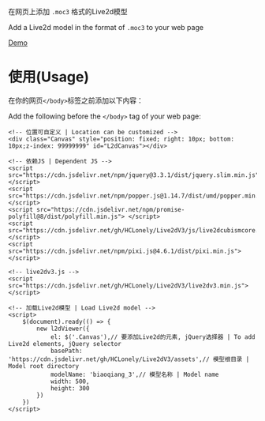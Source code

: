 在网页上添加 `.moc3` 格式的Live2d模型

Add a Live2d model in the format of `.moc3` to your web page

[Demo](https://live2dv3demo.hclonely.com/)

# 使用(Usage)

在你的网页`</body>`标签之前添加以下内容：

Add the following before the `</body>` tag of your web page: 

```
<!-- 位置可自定义 | Location can be customized -->
<div class="Canvas" style="position: fixed; right: 10px; bottom: 10px;z-index: 99999999" id="L2dCanvas"></div>

<!-- 依赖JS | Dependent JS -->
<script src="https://cdn.jsdelivr.net/npm/jquery@3.3.1/dist/jquery.slim.min.js"></script>
<script src="https://cdn.jsdelivr.net/npm/popper.js@1.14.7/dist/umd/popper.min.js"></script>
<script src="https://cdn.jsdelivr.net/npm/promise-polyfill@8/dist/polyfill.min.js"> </script>
<script src="https://cdn.jsdelivr.net/gh/HCLonely/Live2dV3/js/live2dcubismcore.min.js"></script>
<script src="https://cdn.jsdelivr.net/npm/pixi.js@4.6.1/dist/pixi.min.js"></script>

<!-- live2dv3.js -->
<script src="https://cdn.jsdelivr.net/gh/HCLonely/Live2dV3/live2dv3.min.js"></script>

<!-- 加载Live2d模型 | Load Live2d model -->
<script>
    $(document).ready(() => {
        new l2dViewer({
            el: $('.Canvas'),// 要添加Live2d的元素, jQuery选择器 | To add Live2d elements, jQuery selector
            basePath: 'https://cdn.jsdelivr.net/gh/HCLonely/Live2dV3/assets',// 模型根目录 | Model root directory
            modelName: 'biaoqiang_3',// 模型名称 | Model name
            width: 500,
            height: 300
        })
    })
</script>
```
